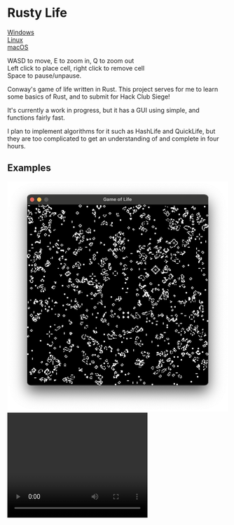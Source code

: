 # Rusty Life

[Windows](https://github.com/Omay238/game-of-life-rust/releases/download/0.1.0/windows-latest.zip)  
[Linux](https://github.com/Omay238/game-of-life-rust/releases/download/0.1.0/ubuntu-latest.zip)  
[macOS](https://github.com/Omay238/game-of-life-rust/releases/download/0.1.0/macos-latest.zip)

WASD to move, E to zoom in, Q to zoom out  
Left click to place cell, right click to remove cell  
Space to pause/unpause.

Conway's game of life written in Rust.
This project serves for me to learn some basics of Rust, and to submit for Hack Club Siege!

It's currently a work in progress, but it has a GUI using simple, and functions fairly fast.

I plan to implement algorithms for it such as HashLife and QuickLife, but they are too complicated to get an understanding of and complete in four hours.

## Examples

![screenshot](readme/image.png)
<video width="320" height="240" controls>
  <source src="readme/recording.mov" type="video/mp4">
</video>